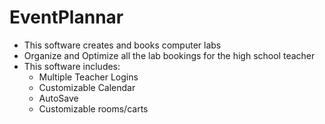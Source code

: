 # EventPlannar
- This software creates and books computer labs
- Organize and Optimize all the lab bookings for the high school teacher
- This software includes: 
   - Multiple Teacher Logins
   - Customizable Calendar
   - AutoSave
   - Customizable rooms/carts
